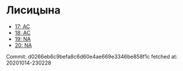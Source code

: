 # Лисицына
- [17: AC](17.md)
- [18: AC](18.md)
- [19: NA](19.md)
- [20: NA](20.md)

Commit: d0266eb6c9befa8c6d60e4ae669e3346be858f1c
 fetched at: 20201014-230228
